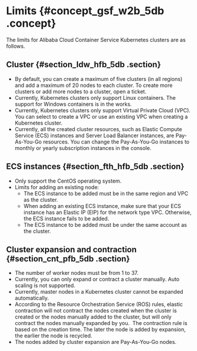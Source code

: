 # Limits {#concept_gsf_w2b_5db .concept}

The limits for Alibaba Cloud Container Service Kubernetes clusters are as follows.

## Cluster {#section_ldw_hfb_5db .section}

-   By default, you can create a maximum of five clusters \(in all regions\) and add a maximum of 20 nodes to each cluster. To create more clusters or add more nodes to a cluster, open a ticket.
-   Currently, Kubernetes clusters only support Linux containers. The support for Windows containers is in the works.
-   Currently, Kubernetes clusters only support Virtual Private Cloud \(VPC\).  You can select to create a VPC or use an existing VPC when creating a Kubernetes cluster.
-   Currently, all the created cluster resources, such as Elastic Compute Service \(ECS\) instances and Server Load Balancer instances, are Pay-As-You-Go resources. You can change the Pay-As-You-Go instances to monthly or yearly subscription instances in the console.

## ECS instances {#section_fth_hfb_5db .section}

-   Only support the CentOS operating system.
-   Limits for adding an existing node:
    -   The ECS instance to be added must be in the same region and VPC as the cluster.
    -   When adding an existing ECS instance, make sure that your ECS instance has an Elastic IP \(EIP\) for the network type VPC. Otherwise, the ECS instance fails to be added.
    -   The ECS instance to be added must be under the same account as the cluster.

## Cluster expansion and contraction {#section_cnt_pfb_5db .section}

-   The number of worker nodes must be from 1 to 37.
-   Currently, you can only expand or contract a cluster manually. Auto scaling is not supported.
-   Currently, master nodes in a Kubernetes cluster cannot be expanded automatically.
-   According to the Resource Orchestration Service \(ROS\) rules, elastic contraction will not contract the nodes created when the cluster is created or the nodes manually added to the cluster, but will only contract the nodes manually expanded by you.  The contraction rule is based on the creation time. The later the node is added by expansion, the earlier the node is recycled.
-   The nodes added by cluster expansion are Pay-As-You-Go nodes.

